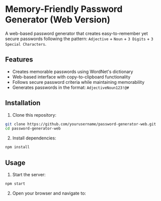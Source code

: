 # Memory-Friendly Password Generator (Web Version)

A web-based password generator that creates easy-to-remember yet secure passwords following the pattern: `Adjective` + `Noun` + `3 Digits` + `3 Special Characters`.

## Features

- Creates memorable passwords using WordNet's dictionary
- Web-based interface with copy-to-clipboard functionality
- Follows secure password criteria while maintaining memorability
- Generates passwords in the format: `AdjectiveNoun123!@#`

## Installation

1. Clone this repository:
```bash
git clone https://github.com/yourusername/password-generator-web.git
cd password-generator-web
```

2. Install dependencies:
```bash
npm install
```

## Usage

1. Start the server:
```bash
npm start
```

2. Open your browser and navigate to: 